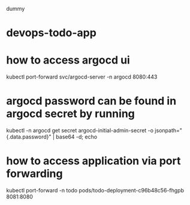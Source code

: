 dummy
# devops-todo-app 

# how to access argocd ui
kubectl port-forward svc/argocd-server -n argocd 8080:443

# argocd password can be found in argocd secret by running
kubectl -n argocd get secret argocd-initial-admin-secret -o jsonpath="{.data.password}" | base64 -d; echo


# how to access application via port forwarding
kubectl port-forward -n todo pods/todo-deployment-c96b48c56-fhgpb 8081:8080 
